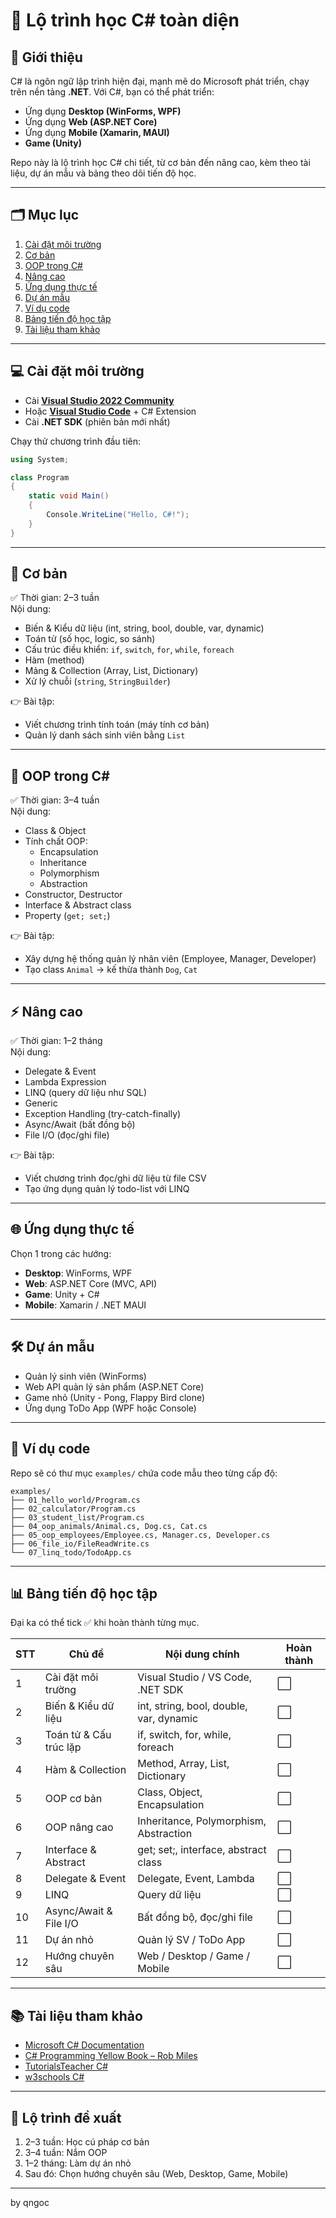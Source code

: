 # 📘 Lộ trình học C# toàn diện

## 🚀 Giới thiệu
C# là ngôn ngữ lập trình hiện đại, mạnh mẽ do Microsoft phát triển, chạy trên nền tảng **.NET**. Với C#, bạn có thể phát triển:
- Ứng dụng **Desktop (WinForms, WPF)**
- Ứng dụng **Web (ASP.NET Core)**
- Ứng dụng **Mobile (Xamarin, MAUI)**
- **Game (Unity)**

Repo này là lộ trình học C# chi tiết, từ cơ bản đến nâng cao, kèm theo tài liệu, dự án mẫu và bảng theo dõi tiến độ học.

---

## 🗂️ Mục lục
1. [Cài đặt môi trường](#-cài-đặt-môi-trường)
2. [Cơ bản](#-cơ-bản)
3. [OOP trong C#](#-oop-trong-c)
4. [Nâng cao](#-nâng-cao)
5. [Ứng dụng thực tế](#-ứng-dụng-thực-tế)
6. [Dự án mẫu](#-dự-án-mẫu)
7. [Ví dụ code](#-ví-dụ-code)
8. [Bảng tiến độ học tập](#-bảng-tiến-độ-học-tập)
9. [Tài liệu tham khảo](#-tài-liệu-tham-khảo)

---

## 💻 Cài đặt môi trường
- Cài **[Visual Studio 2022 Community](https://visualstudio.microsoft.com/)**
- Hoặc **[Visual Studio Code](https://code.visualstudio.com/)** + C# Extension
- Cài **.NET SDK** (phiên bản mới nhất)

Chạy thử chương trình đầu tiên:
```csharp
using System;

class Program
{
    static void Main()
    {
        Console.WriteLine("Hello, C#!");
    }
}
```

---

## 📕 Cơ bản
✅ Thời gian: 2–3 tuần  
Nội dung:
- Biến & Kiểu dữ liệu (int, string, bool, double, var, dynamic)
- Toán tử (số học, logic, so sánh)
- Cấu trúc điều khiển: `if`, `switch`, `for`, `while`, `foreach`
- Hàm (method)
- Mảng & Collection (Array, List, Dictionary)
- Xử lý chuỗi (`string`, `StringBuilder`)

👉 Bài tập:
- Viết chương trình tính toán (máy tính cơ bản)
- Quản lý danh sách sinh viên bằng `List`

---

## 🧩 OOP trong C#
✅ Thời gian: 3–4 tuần  
Nội dung:
- Class & Object
- Tính chất OOP:
  - Encapsulation
  - Inheritance
  - Polymorphism
  - Abstraction
- Constructor, Destructor
- Interface & Abstract class
- Property (`get; set;`)

👉 Bài tập:
- Xây dựng hệ thống quản lý nhân viên (Employee, Manager, Developer)
- Tạo class `Animal` → kế thừa thành `Dog`, `Cat`

---

## ⚡ Nâng cao
✅ Thời gian: 1–2 tháng  
Nội dung:
- Delegate & Event
- Lambda Expression
- LINQ (query dữ liệu như SQL)
- Generic
- Exception Handling (try-catch-finally)
- Async/Await (bất đồng bộ)
- File I/O (đọc/ghi file)

👉 Bài tập:
- Viết chương trình đọc/ghi dữ liệu từ file CSV
- Tạo ứng dụng quản lý todo-list với LINQ

---

## 🌐 Ứng dụng thực tế
Chọn 1 trong các hướng:

- **Desktop**: WinForms, WPF
- **Web**: ASP.NET Core (MVC, API)
- **Game**: Unity + C#
- **Mobile**: Xamarin / .NET MAUI

---

## 🛠️ Dự án mẫu
- Quản lý sinh viên (WinForms)
- Web API quản lý sản phẩm (ASP.NET Core)
- Game nhỏ (Unity - Pong, Flappy Bird clone)
- Ứng dụng ToDo App (WPF hoặc Console)

---

## 📂 Ví dụ code
Repo sẽ có thư mục `examples/` chứa code mẫu theo từng cấp độ:

```
examples/
├── 01_hello_world/Program.cs
├── 02_calculator/Program.cs
├── 03_student_list/Program.cs
├── 04_oop_animals/Animal.cs, Dog.cs, Cat.cs
├── 05_oop_employees/Employee.cs, Manager.cs, Developer.cs
├── 06_file_io/FileReadWrite.cs
└── 07_linq_todo/TodoApp.cs
```

---

## 📊 Bảng tiến độ học tập
Đại ka có thể tick ✅ khi hoàn thành từng mục.

| STT | Chủ đề                  | Nội dung chính                          | Hoàn thành |
|-----|--------------------------|-----------------------------------------|-------------|
| 1   | Cài đặt môi trường       | Visual Studio / VS Code, .NET SDK       | ⬜ |
| 2   | Biến & Kiểu dữ liệu      | int, string, bool, double, var, dynamic | ⬜ |
| 3   | Toán tử & Cấu trúc lặp   | if, switch, for, while, foreach         | ⬜ |
| 4   | Hàm & Collection         | Method, Array, List, Dictionary         | ⬜ |
| 5   | OOP cơ bản               | Class, Object, Encapsulation            | ⬜ |
| 6   | OOP nâng cao             | Inheritance, Polymorphism, Abstraction  | ⬜ |
| 7   | Interface & Abstract     | get; set;, interface, abstract class    | ⬜ |
| 8   | Delegate & Event         | Delegate, Event, Lambda                 | ⬜ |
| 9   | LINQ                     | Query dữ liệu                           | ⬜ |
| 10  | Async/Await & File I/O   | Bất đồng bộ, đọc/ghi file               | ⬜ |
| 11  | Dự án nhỏ                | Quản lý SV / ToDo App                   | ⬜ |
| 12  | Hướng chuyên sâu         | Web / Desktop / Game / Mobile           | ⬜ |

---

## 📚 Tài liệu tham khảo
- [Microsoft C# Documentation](https://learn.microsoft.com/en-us/dotnet/csharp/)
- [C# Programming Yellow Book – Rob Miles](http://www.csharpcourse.com/)
- [TutorialsTeacher C#](https://www.tutorialsteacher.com/csharp)
- [w3schools C#](https://www.w3schools.com/cs/)

---

## 🎯 Lộ trình đề xuất
1. 2–3 tuần: Học cú pháp cơ bản
2. 3–4 tuần: Nắm OOP
3. 1–2 tháng: Làm dự án nhỏ
4. Sau đó: Chọn hướng chuyên sâu (Web, Desktop, Game, Mobile)

---
by qngoc

